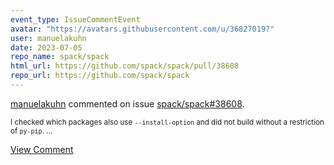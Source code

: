 ```yaml
---
event_type: IssueCommentEvent
avatar: "https://avatars.githubusercontent.com/u/36827019?"
user: manuelakuhn
date: 2023-07-05
repo_name: spack/spack
html_url: https://github.com/spack/spack/pull/38608
repo_url: https://github.com/spack/spack
---
```


<a href='https://github.com/manuelakuhn' target='_blank'>manuelakuhn</a> commented on issue <a href='https://github.com/spack/spack/pull/38608' target='_blank'>spack/spack#38608</a>.

<small>I checked which packages also use `--install-option` and did not build without a restriction of `py-pip`....</small>

<a href='https://github.com/spack/spack/pull/38608' target='_blank'>View Comment</a>